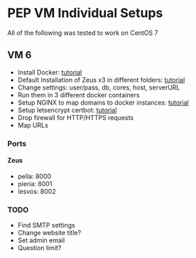 # PEP VM Individual Setups
All of the following was tested to work on CentOS 7
## VM 6
- Install Docker: [tutorial](https://docs.docker.com/engine/install/centos/)
- Default Installation of Zeus x3 in different folders: [tutorial](https://github.com/knowledge-gr/evoting)
- Change settings: user/pass, db, cores, host, serverURL
- Run them in 3 different docker containers
- Setup NGINX to map domains to docker instances: [tutorial](https://www.digitalocean.com/community/tutorials/how-to-install-nginx-on-centos-7)
- Setup letsencrypt certbot: [tutorial](https://www.digitalocean.com/community/tutorials/how-to-secure-nginx-with-let-s-encrypt-on-centos-7)
- Drop firewall for HTTP/HTTPS requests
- Map URLs

### Ports
#### Zeus
- pella: 8000
- pieria: 8001
- lesvos: 8002

### TODO
- Find SMTP settings
- Change website title?
- Set admin email
- Question limit?
